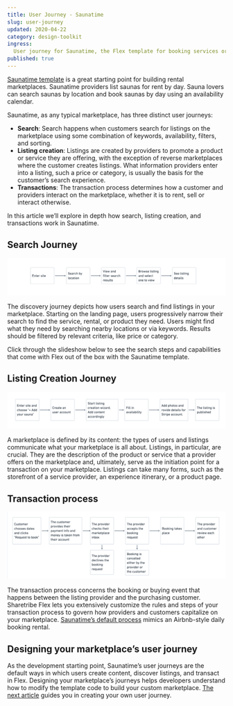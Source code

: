 ```yaml
---
title: User Journey - Saunatime
slug: user-journey
updated: 2020-04-22
category: design-toolkit
ingress:
  User journey for Saunatime, the Flex template for booking services or renting products by the day.
published: true
---
```


[Saunatime template](/background/concepts/#flex-templates-for-web-ftw) is a great starting point for building rental marketplaces. Saunatime providers list saunas for rent by day. Sauna lovers can search saunas by location and book saunas by day using an availability calendar.

Saunatime, as any typical marketplace, has three distinct user journeys: 
- **Search**: Search happens when customers search for listings on the marketplace using some combination of keywords, availability, filters, and sorting.
- **Listing creation**: Listings are created by providers to promote a product or service they are offering, with the exception of reverse marketplaces where the customer creates listings. What information providers enter into a listing, such a price or category, is usually the basis for the customer’s search experience.
- **Transactions**: The transaction process determines how a customer and providers interact on the marketplace, whether it is to rent, sell or interact otherwise.

In this article we’ll explore in depth how search, listing creation, and transactions work in Saunatime.

## Search Journey

![Content Creation Journey](discovery-journey.png)

The discovery journey depicts how users search and find listings in your marketplace. Starting on the landing page, users progressively narrow their search to find the service, rental, or product they need. Users might find what they need by searching nearby locations or via keywords. Results should be filtered by relevant criteria, like price or category.

Click through the slideshow below to see the search steps and capabilities that come with Flex out of the box with the Saunatime template.

<discoverycarousel title="Discovery journey">

</discoverycarousel>

## Listing Creation Journey

![Content Creation Journey](content-creation-journey.png)

A marketplace is defined by its content: the types of users and listings communicate what your marketplace is all about. Listings, in particular, are crucial. They are the description of the product or service that a provider offers on the marketplace and, ultimately, serve as the initiation point for a transaction on your marketplace. Listings can take many forms, such as the storefront of a service provider, an experience itinerary, or a product page.

<contentcreationcarousel title="Content creation journey">

</contentcreationcarousel>

## Transaction process

![Content Creation Journey](transaction-process.png)

The transaction process concerns the booking or buying event that
happens between the listing provider and the purchasing customer.
Sharetribe Flex lets you extensively customize the rules and steps of
your transaction process to govern how providers and customers
capitalize on your marketplace.
[Saunatime’s default process](https://www.sharetribe.com/docs/operator-guides/transaction-process/)
mimics an Airbnb-style daily booking rental.

<transactionprocesscarousel title="Transaction process">

</transactionprocesscarousel>

## Designing your marketplace’s user journey

As the development starting point, Saunatime’s user journeys are the
default ways in which users create content, discover listings, and
transact in Flex. Designing your marketplace’s journeys helps developers
understand how to modify the template code to build your custom
marketplace.
[The next article](https://www.sharetribe.com/docs/design-toolkit/your-user-journey-a-guide/)
guides you in creating your own user journey.
